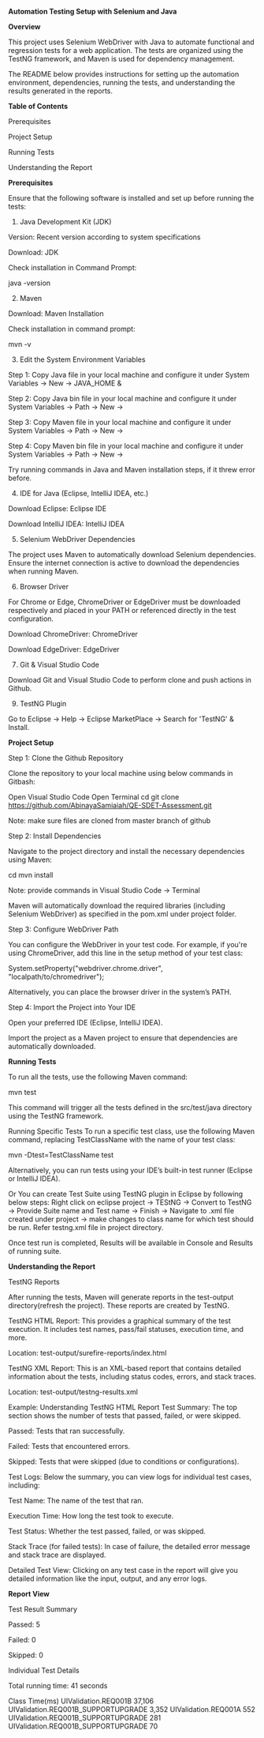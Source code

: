 **Automation Testing Setup with Selenium and Java**

**Overview**

This project uses Selenium WebDriver with Java to automate functional and regression tests for a web application. 
The tests are organized using the TestNG framework, and Maven is used for dependency management.

The README below provides instructions for setting up the automation environment, dependencies, running the tests, and understanding the results generated in the reports.

**Table of Contents**

Prerequisites

Project Setup

Running Tests

Understanding the Report

**Prerequisites**

Ensure that the following software is installed and set up before running the tests:

1. Java Development Kit (JDK)

Version: Recent version according to system specifications

Download: JDK

Check installation in Command Prompt:

java -version

2. Maven

Download: Maven Installation

Check installation in command prompt:

mvn -v

3. Edit the System Environment Variables

Step 1: Copy Java file <path> in your local machine and configure it under System Variables -> New -> JAVA_HOME & <Path>

Step 2: Copy Java bin file <path> in your local machine and configure it under System Variables -> Path -> New -> <Path>

Step 3: Copy Maven file <path> in your local machine and configure it under System Variables -> Path -> New -> <Path>

Step 4: Copy Maven bin file <path> in your local machine and configure it under System Variables -> Path -> New -> <Path>

Try running commands in Java and Maven installation steps, if it threw error before.

4. IDE for Java (Eclipse, IntelliJ IDEA, etc.)

Download Eclipse: Eclipse IDE

Download IntelliJ IDEA: IntelliJ IDEA

5. Selenium WebDriver Dependencies

The project uses Maven to automatically download Selenium dependencies. Ensure the internet connection is active to download the dependencies when running Maven.

6. Browser Driver

For Chrome or Edge, ChromeDriver or EdgeDriver must be downloaded respectively and placed in your PATH or referenced directly in the test configuration.

Download ChromeDriver: ChromeDriver

Download EdgeDriver: EdgeDriver

7. Git & Visual Studio Code

Download Git and Visual Studio Code to perform clone and push actions in Github.

9. TestNG Plugin

Go to Eclipse -> Help -> Eclipse MarketPlace -> Search for 'TestNG' & Install.

**Project Setup**

Step 1: Clone the Github Repository

Clone the repository to your local machine using below commands in Gitbash:

Open Visual Studio Code
Open Terminal
cd <local path where you want to clone the files>
git clone https://github.com/AbinayaSamiaiah/QE-SDET-Assessment.git

Note: make sure files are cloned from master branch of github

Step 2: Install Dependencies

Navigate to the project directory and install the necessary dependencies using Maven:

cd <project directory name>
mvn install

Note: provide commands in Visual Studio Code -> Terminal

Maven will automatically download the required libraries (including Selenium WebDriver) as specified in the pom.xml under project folder.

Step 3: Configure WebDriver Path

You can configure the WebDriver in your test code. For example, if you're using ChromeDriver, add this line in the setup method of your test class:

System.setProperty("webdriver.chrome.driver", "localpath/to/chromedriver");

Alternatively, you can place the browser driver in the system’s PATH.

Step 4: Import the Project into Your IDE

Open your preferred IDE (Eclipse, IntelliJ IDEA).

Import the project as a Maven project to ensure that dependencies are automatically downloaded.


**Running Tests**

To run all the tests, use the following Maven command:

mvn test

This command will trigger all the tests defined in the src/test/java directory using the TestNG framework.

Running Specific Tests
To run a specific test class, use the following Maven command, replacing TestClassName with the name of your test class:

mvn -Dtest=TestClassName test

Alternatively, you can run tests using your IDE’s built-in test runner (Eclipse or IntelliJ IDEA).

Or You can create Test Suite using TestNG plugin in Eclipse by following below steps:
Right click on eclipse project -> TEStNG -> Convert to TestNG -> Provide Suite name and Test name -> Finish -> Navigate to .xml file created under project -> make changes to class name for which test should be run.
Refer testng.xml file in project directory.

Once test run is completed, Results will be available in Console and Results of running suite.


**Understanding the Report**

TestNG Reports

After running the tests, Maven will generate reports in the test-output directory(refresh the project). These reports are created by TestNG.

TestNG HTML Report: This provides a graphical summary of the test execution. It includes test names, pass/fail statuses, execution time, and more.

Location: test-output/surefire-reports/index.html

TestNG XML Report: This is an XML-based report that contains detailed information about the tests, including status codes, errors, and stack traces.

Location: test-output/testng-results.xml

Example: Understanding TestNG HTML Report
Test Summary: The top section shows the number of tests that passed, failed, or were skipped.

Passed: Tests that ran successfully.

Failed: Tests that encountered errors.

Skipped: Tests that were skipped (due to conditions or configurations).

Test Logs: Below the summary, you can view logs for individual test cases, including:

Test Name: The name of the test that ran.

Execution Time: How long the test took to execute.

Test Status: Whether the test passed, failed, or was skipped.

Stack Trace (for failed tests): In case of failure, the detailed error message and stack trace are displayed.

Detailed Test View: Clicking on any test case in the report will give you detailed information like the input, output, and any error logs.

**Report View**

Test Result Summary

Passed: 5

Failed: 0

Skipped: 0

Individual Test Details

Total running time: 41 seconds

Class  Time(ms)
UIValidation.REQ001B	37,106
UIValidation.REQ001B_SUPPORTUPGRADE	3,352
UIValidation.REQ001A	552
UIValidation.REQ001B_SUPPORTUPGRADE	281
UIValidation.REQ001B_SUPPORTUPGRADE	70
